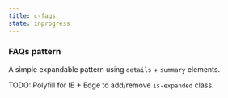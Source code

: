 ```yaml
---
title: c-faqs
state: inprogress
---
```

### FAQs pattern

A simple expandable pattern using `details` + `summary` elements.

TODO: Polyfill for IE + Edge to add/remove `is-expanded` class.